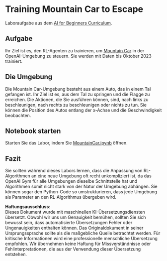 # Training Mountain Car to Escape

Laboraufgabe aus dem [AI for Beginners Curriculum](https://github.com/microsoft/ai-for-beginners).

## Aufgabe

Ihr Ziel ist es, den RL-Agenten zu trainieren, um [Mountain Car](https://www.gymlibrary.ml/environments/classic_control/mountain_car/) in der OpenAI-Umgebung zu steuern. Sie werden mit Daten bis Oktober 2023 trainiert.

## Die Umgebung

Die Mountain Car-Umgebung besteht aus einem Auto, das in einem Tal gefangen ist. Ihr Ziel ist es, aus dem Tal zu springen und die Flagge zu erreichen. Die Aktionen, die Sie ausführen können, sind, nach links zu beschleunigen, nach rechts zu beschleunigen oder nichts zu tun. Sie können die Position des Autos entlang der x-Achse und die Geschwindigkeit beobachten.

## Notebook starten

Starten Sie das Labor, indem Sie [MountainCar.ipynb](../../../../../../lessons/6-Other/22-DeepRL/lab/MountainCar.ipynb) öffnen.

## Fazit

Sie sollten während dieses Labors lernen, dass die Anpassung von RL-Algorithmen an eine neue Umgebung oft recht unkompliziert ist, da das OpenAI Gym für alle Umgebungen dieselbe Schnittstelle hat und Algorithmen somit nicht stark von der Natur der Umgebung abhängen. Sie können sogar den Python-Code so umstrukturieren, dass jede Umgebung als Parameter an den RL-Algorithmus übergeben wird.

**Haftungsausschluss**:  
Dieses Dokument wurde mit maschinellen KI-Übersetzungsdiensten übersetzt. Obwohl wir uns um Genauigkeit bemühen, sollten Sie sich bewusst sein, dass automatisierte Übersetzungen Fehler oder Ungenauigkeiten enthalten können. Das Originaldokument in seiner Ursprungssprache sollte als die maßgebliche Quelle betrachtet werden. Für kritische Informationen wird eine professionelle menschliche Übersetzung empfohlen. Wir übernehmen keine Haftung für Missverständnisse oder Fehlinterpretationen, die aus der Verwendung dieser Übersetzung entstehen.